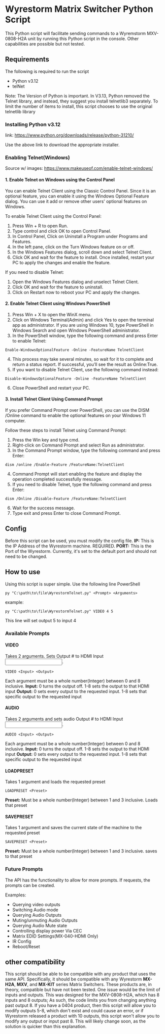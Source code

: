 # Wyrestorm Matrix Switcher Python Script
This Python script will facilitate sending commands to a Wyremstorm MXV-0808-H2A unit by running this Python script in the console. Other capabilities are possible but not tested. 

## Requirements
The following is required to run the script
- Python v3.12
- telNet

Note: The Version of Python is important. In V3.13, Python removed the Telnet library, and instead, they suggest you install telnetlib3 separately. To limit the number of items to install, this script chooses to use the original telnetlib library

### Installing Python v3.12
link: https://www.python.org/downloads/release/python-31210/

Use the above link to download the appropriate installer. 

### Enabling Telnet(Windows)
Source w/ images: https://www.makeuseof.com/enable-telnet-windows/

#### 1. Enable Telnet on Windows using the Control Panel
You can enable Telnet Client using the Classic Control Panel. Since it is an optional feature, you can enable it using the Windows Optional Feature dialog. You can use it add or remove other users' optional features on Windows.

To enable Telnet Client using the Control Panel:

1. Press Win + R to open Run.
2. Type control and click OK to open Control Panel.
3. In Control Panel, Click on Uninstall a Program under Programs and Features.
4. In the left pane, click on the Turn Windows feature on or off.
5. In the Windows Features dialog, scroll down and select Telnet Client.
6. Click OK and wait for the feature to install. Once installed, restart your PC to apply the changes and enable the feature.

If you need to disable Telnet:

1. Open the Windows Features dialog and unselect Telnet Client.
2. Click OK and wait for the feature to uninstall.
3. Click on Restart now to reboot your PC and apply the changes.

#### 2. Enable Telnet Client using Windows PowerShell
1. Press Win + X to open the WinX menu.
2. Click on Windows Terminal(Admin) and click Yes to open the terminal app as administrator. If you are using Windows 10, type PowerShell in Windows Search and open Windows PowerShell administrator.
3. In the PowerShell window, type the following command and press Enter to enable Telnet:
```
Enable-WindowsOptionalFeature -Online -FeatureName TelnetClient
```
4. This process may take several minutes, so wait for it to complete and return a status report. If successful, you’ll see the result as Online:True.
5. If you want to disable Telnet Client, use the following command instead:
```
Disable-WindowsOptionalFeature -Online -FeatureName TelnetClient
```
6. Close PowerShell and restart your PC.

#### 3. Install Telnet Client Using Command Prompt
If you prefer Command Prompt over PowerShell, you can use the DISM /Online command to enable the optional features on your Windows 11 computer.

Follow these steps to install Telnet using Command Prompt:

1. Press the Win key and type cmd.
2. Right-click on Command Prompt and select Run as administrator.
3. In the Command Prompt window, type the following command and press Enter:
```
dism /online /Enable-Feature /FeatureName:TelnetClient
```
4. Command Prompt will start enabling the feature and display the operation completed successfully message.
5. If you need to disable Telnet, type the following command and press Enter:
```
dism /Online /Disable-Feature /FeatureName:TelnetClient
```
6. Wait for the success message.
7. Type exit and press Enter to close Command Prompt.

## Config
Before this script can be used, you must modify the config file.
**IP:** This is the IP Address of the Wyrestorm machine. REQUIRED.
**PORT:** This is the Port of the Wyrestorm. Currently, it's set to the default port and should not need to be changed.

## How to use
Using this script is super simple. Use the following line PowerShell
```
py "C:\path\to\file\WyrestormTelnet.py" <Prompt> <Arguments>
```
example:
```
py "C:\path\to\file\WyrestormTelnet.py" VIDEO 4 5
```
This line will set output 5 to input 4

### Available Prompts
#### VIDEO
Takes 2 arguments. Sets Output #<Output> to HDMI Input <Input>.
```
VIDEO <Input> <Output>
```
Each argument must be a whole number(Integer) between 0 and 8 inclusive.
**Input:** 0 turns the output off. 1-8 sets the output to that HDMI input
**Output:** 0 sets every output to the requested input. 1-8 sets that specific output to the requested input

#### AUDIO
Takes 2 arguments and sets audio Output #<Output> to HDMI Input <Input>.
```
AUDIO <Input> <Output>
```
Each argument must be a whole number(Integer) between 0 and 8 inclusive.
**Input:** 0 turns the output off. 1-8 sets the output to that HDMI input
**Output:** 0 sets every output to the requested input. 1-8 sets that specific output to the requested input

#### LOADPRESET
Takes 1 argument and loads the requested preset
```
LOADPRESET <Preset>
```
**Preset:** Must be a whole number(Integer) between 1 and 3 inclusive. Loads that preset

#### SAVEPRESET
Takes 1 argument and saves the current state of the machine to the requested preset
```
SAVEPRESET <Preset>
```
**Preset:** Must be a whole number(Integer) between 1 and 3 inclusive. saves to that preset

### Future Prompts
The API has the functionality to allow for more prompts. If requests, the prompts can be created.

Examples:
- Querying video outputs
- Switching Audio mode
- Querying Audio Outputs
- Muting/unmuting Audio Outputs
- Querying Audio Mute state
- Controlling display power Via CEC
- Matrix EDID Settings(MX-040-HDMI Only)
- IR Config
- Reboot/Reset

## other compatibility
This script should be able to be compatible with any product that uses the same API. Specifically, it should be compatible with any Wyrestorm **MX-H2A**, **MXV**, and **MX-KIT** series Matrix Switchers. These products are, in theory, compatible but have not been tested.
One issue would be the limit of inputs and outputs. This was designed for the MXV-0808-H2A, which has 8 inputs and 8 outputs; As such, the code limits you from changing anything past output 8. If you have a 0404 product, then this script will allow you to modify outputs 5-8, which don't exist and could cause an error, or if Wyrestorm released a product with 10 outputs, this script won't allow you to modify any output or input past 8. This will likely change soon, as the solution is quicker than this explanation. 

